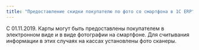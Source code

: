 ```yaml
---
title: "Предоставление скидки покупателю по фото со смартфона в 1С ERP"
---
```


С 01.11.2019. Карты могут быть предоставлены покупателем в электронном виде и в виде фотографии на смартфоне. Для считывания информации в этих случаях на кассах установлены фото сканеры.